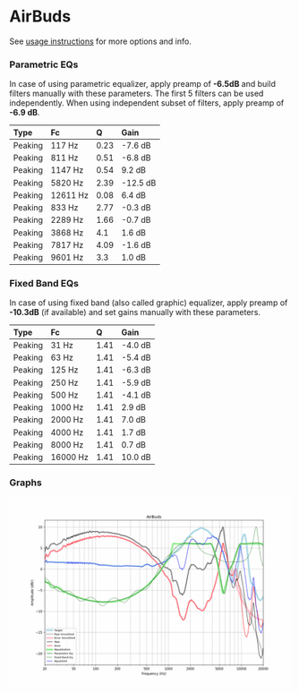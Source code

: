 # AirBuds
See [usage instructions](https://github.com/jaakkopasanen/AutoEq#usage) for more options and info.

### Parametric EQs
In case of using parametric equalizer, apply preamp of **-6.5dB** and build filters manually
with these parameters. The first 5 filters can be used independently.
When using independent subset of filters, apply preamp of **-6.9 dB**.

| Type    | Fc       |    Q | Gain     |
|:--------|:---------|:-----|:---------|
| Peaking | 117 Hz   | 0.23 | -7.6 dB  |
| Peaking | 811 Hz   | 0.51 | -6.8 dB  |
| Peaking | 1147 Hz  | 0.54 | 9.2 dB   |
| Peaking | 5820 Hz  | 2.39 | -12.5 dB |
| Peaking | 12611 Hz | 0.08 | 6.4 dB   |
| Peaking | 833 Hz   | 2.77 | -0.3 dB  |
| Peaking | 2289 Hz  | 1.66 | -0.7 dB  |
| Peaking | 3868 Hz  | 4.1  | 1.6 dB   |
| Peaking | 7817 Hz  | 4.09 | -1.6 dB  |
| Peaking | 9601 Hz  | 3.3  | 1.0 dB   |

### Fixed Band EQs
In case of using fixed band (also called graphic) equalizer, apply preamp of **-10.3dB**
(if available) and set gains manually with these parameters.

| Type    | Fc       |    Q | Gain    |
|:--------|:---------|:-----|:--------|
| Peaking | 31 Hz    | 1.41 | -4.0 dB |
| Peaking | 63 Hz    | 1.41 | -5.4 dB |
| Peaking | 125 Hz   | 1.41 | -6.3 dB |
| Peaking | 250 Hz   | 1.41 | -5.9 dB |
| Peaking | 500 Hz   | 1.41 | -4.1 dB |
| Peaking | 1000 Hz  | 1.41 | 2.9 dB  |
| Peaking | 2000 Hz  | 1.41 | 7.0 dB  |
| Peaking | 4000 Hz  | 1.41 | 1.7 dB  |
| Peaking | 8000 Hz  | 1.41 | 0.7 dB  |
| Peaking | 16000 Hz | 1.41 | 10.0 dB |

### Graphs
![](./AirBuds.png)